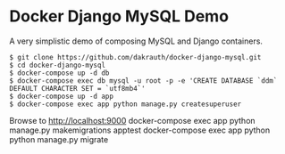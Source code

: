 Docker Django MySQL Demo
========================

A very simplistic demo of composing MySQL and Django containers.


    $ git clone https://github.com/dakrauth/docker-django-mysql.git
    $ cd docker-django-mysql
    $ docker-compose up -d db
    $ docker-compose exec db mysql -u root -p -e 'CREATE DATABASE `ddm` DEFAULT CHARACTER SET = `utf8mb4`'
    $ docker-compose up -d app
    $ docker-compose exec app python manage.py createsuperuser


Browse to [http://localhost:9000](http://localhost:9000)
docker-compose exec app python manage.py makemigrations apptest
docker-compose exec app python python manage.py migrate